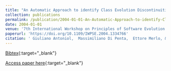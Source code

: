 ```yaml
---
title: "An Automatic Approach to identify Class Evolution Discontinuities"
collection: publications
permalink: /publication/2004-01-01-An-Automatic-Approach-to-identify-Class-Evolution-Discontinuities
date: 2004-01-01
venue: '7th International Workshop on Principles of Software Evolution (IWPSE 2004), 6-7 September 2004, Kyoto, Japan'
paperurl: 'https://doi.org/10.1109/IWPSE.2004.1334766'
citation: ' Giuliano Antoniol,  Massimiliano Di Penta,  Ettore Merlo, &quot;An Automatic Approach to identify Class Evolution Discontinuities.&quot; 7th International Workshop on Principles of Software Evolution (IWPSE 2004), 6-7 September 2004, Kyoto, Japan, 2004.'
---
```

[Bibtex](https://dblp.org/rec/bib/conf/iwpse/AntoniolPM04){:target="_blank"}

[Access paper here](https://doi.org/10.1109/IWPSE.2004.1334766){:target="_blank"}
